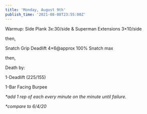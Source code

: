 ```yaml
---
title: 'Monday, August 9th'
publish_time: '2021-08-08T23:55:00Z'
---
```


Warmup: Side Plank 3x:30/side & Superman Extensions 3×10/side

then,

Snatch Grip Deadlift 4×6\@approx 100% Snatch max

then,

Death by:

1-Deadlift (225/155)

1-Bar Facing Burpee

*\*add 1 rep of each every minute on the minute until failure.*

*\*compare to 6/4/20*
